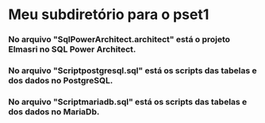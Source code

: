 # Meu subdiretório para o pset1

### No arquivo "SqlPowerArchitect.architect" está o projeto Elmasri no SQL Power Architect.

### No arquivo "Scriptpostgresql.sql" está os scripts das tabelas e dos dados no PostgreSQL.

### No arquivo "Scriptmariadb.sql" está os scripts das tabelas e dos dados no MariaDb.
